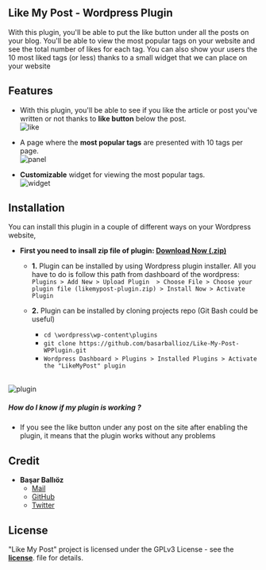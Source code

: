 ## Like My Post - Wordpress Plugin 
With this plugin, you'll be able to put the like button under all the posts on your blog. You'll be able to view the most popular tags on your website and see the total number of likes for each tag. You can also show your users the 10 most liked tags (or less) thanks to a small widget that we can place on your website



## Features
- With this plugin, you'll be able to see if you like the article or post you've written or not thanks to **like button** below the post. <br/> 
  ![like](https://user-images.githubusercontent.com/46977271/85457170-67dea880-b5a8-11ea-97a2-1d20a97e61fb.png)

- A page where the **most popular tags** are presented with 10 tags per page. <br/>
  ![panel](https://user-images.githubusercontent.com/46977271/85456712-eab33380-b5a7-11ea-84cf-5dc39338847a.png)
 
- **Customizable** widget for viewing the most popular tags. <br/>
  ![widget](https://user-images.githubusercontent.com/46977271/85456715-eab33380-b5a7-11ea-95d8-0b5e1d6348ef.png)




## Installation
You can install this plugin in a couple of different ways on your Wordpress website,

- **First you need to insall zip file of plugin: [Download Now (.zip)](https://github.com/basarballioz/Like-My-Post-WPPlugin/releases/download/V1.0/Like-My-Post-WPPlugin.zip)**

  - **1.** Plugin can be installed by using Wordpress plugin installer. All you have to do is follow this path from dashboard of the wordpress: `Plugins > Add New > Upload Plugin  > Choose File > Choose your plugin file (likemypost-plugin.zip) > Install Now > Activate Plugin`

  - **2.** Plugin can be installed by cloning projects repo (Git Bash could be useful) 
     - `cd \wordpress\wp-content\plugins`
     - `git clone https://github.com/basarballioz/Like-My-Post-WPPlugin.git`
	 - `Wordpress Dashboard > Plugins > Installed Plugins > Activate the "LikeMyPost" plugin`
	 <br/>

![plugin](https://user-images.githubusercontent.com/46977271/85456717-eb4bca00-b5a7-11ea-9795-dd9d43b10339.png)
##### **How do I know if my plugin is working** ?
- If you see the like button under any post on the site after enabling the plugin, it means that the plugin works without any problems




## Credit
- **Başar Ballıöz**  
  - [Mail](balliozbasar@gmail.com)
  - [GitHub](https://github.com/basarballioz)
  - [Twitter](https://twitter.com/basarballioz)



## License
"Like My Post" project is licensed under the GPLv3 License - see the **[license](https://github.com/basarballioz/Like-My-Post-WPPlugin/blob/master/LICENSE)**. file for details.




